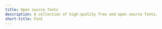 ```yaml
---
title: Open source fonts
description: A collection of high-quality free and open source fonts.
short-title: Font
---
```

